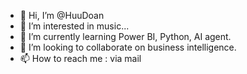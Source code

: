 - 👋 Hi, I’m @HuuDoan
- 👀 I’m interested in music...
- 🌱 I’m currently learning Power BI, Python, AI agent.
- 💞️ I’m looking to collaborate on business intelligence.
- 📫 How to reach me : via mail
<!---
HuuDoan/ is a ✨ special ✨ repository because its `README.md` (this file) appears on your GitHub profile.
You can click the Preview link to take a look at your changes.
--->
